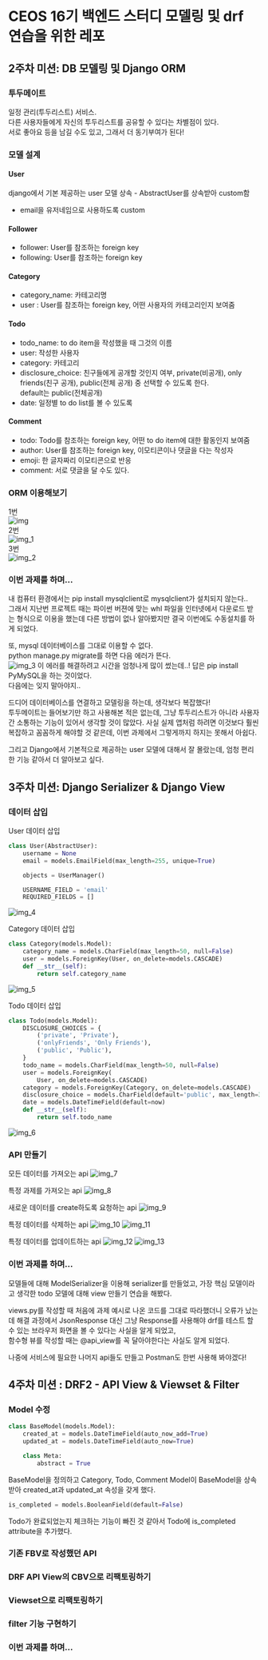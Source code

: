 # CEOS 16기 백엔드 스터디 모델링 및 drf 연습을 위한 레포


## 2주차 미션: DB 모델링 및 Django ORM

### 투두메이트
일정 관리(투두리스트) 서비스.  
다른 사용자들에게 자신의 투두리스트를 공유할 수 있다는 차별점이 있다.  
서로 좋아요 등을 남길 수도 있고, 그래서 더 동기부여가 된다!

### 모델 설계

#### User
django에서 기본 제공하는 user 모델 상속  - AbstractUser를 상속받아 custom함
- email을 유저네임으로 사용하도록 custom

#### Follower
- follower: User를 참조하는 foreign key
- following: User를 참조하는 foreign key

#### Category
- category_name: 카테고리명
- user : User를 참조하는 foreign key, 어떤 사용자의 카테고리인지 보여줌

#### Todo
- todo_name: to do item을 작성했을 때 그것의 이름
- user: 작성한 사용자
- category: 카테고리
- disclosure_choice: 친구들에게 공개할 것인지 여부, private(비공개), only friends(친구 공개), public(전체 공개) 중 선택할 수 있도록 한다.  
default는 public(전체공개)
- date: 일정별 to do list를 볼 수 있도록

#### Comment
- todo: Todo를 참조하는 foreign key, 어떤 to do item에 대한 활동인지 보여줌
- author: User를 참조하는 foreign key, 이모티콘이나 댓글을 다는 작성자
- emoji: 한 글자짜리 이모티콘으로 반응
- comment: 서로 댓글을 달 수도 있다.

### ORM 이용해보기
1번  
![img](https://user-images.githubusercontent.com/86969518/194710346-239846d9-ff7a-4101-b47d-d40bc5b2a6e7.png)  
2번  
![img_1](https://user-images.githubusercontent.com/86969518/194710347-05da1fba-e2de-4d77-89c3-4c9775e5f404.png)  
3번  
![img_2](https://user-images.githubusercontent.com/86969518/194710348-60bedf6a-3168-4566-80d0-c4bb2588e6aa.png)  


### 이번 과제를 하며...
내 컴퓨터 환경에서는 pip install mysqlclient로 mysqlclient가 설치되지 않는다..  
그래서 지난번 프로젝트 때는 파이썬 버젼에 맞는 whl 파일을 인터넷에서 다운로드 받는 형식으로 이용을 했는데
다른 방법이 없나 알아봤지만 결국 이번에도 수동설치를 하게 되었다.  

또, mysql 데이터베이스를 그대로 이용할 수 없다.  
python manage.py migrate를 하면 다음 에러가 뜬다.  
![img_3](https://user-images.githubusercontent.com/86969518/194710349-3090c3dd-dae1-4c0e-bb7b-3675343417d1.png)
이 에러를 해결하려고 시간을 엄청나게 많이 썼는데..! 답은 pip install PyMySQL을 하는 것이었다.  
다음에는 잊지 말아야지..

드디어 데이터베이스를 연결하고 모델링을 하는데, 생각보다 복잡했다!  
투두메이트는 들어보기만 하고 사용해본 적은 없는데, 그냥 투두리스트가 아니라
사용자 간 소통하는 기능이 있어서 생각할 것이 많았다. 사실 실제 앱처럼 하려면 이것보다 훨씬
복잡하고 꼼꼼하게 해야할 것 같은데, 이번 과제에서 그렇게까지 하지는 못해서 아쉽다.  

그리고 Django에서 기본적으로 제공하는 user 모델에 대해서 잘 몰랐는데, 엄청 편리한 기능 같아서
더 알아보고 싶다.


## 3주차 미션: Django Serializer & Django View

### 데이터 삽입

User 데이터 삽입
```python
class User(AbstractUser):
    username = None
    email = models.EmailField(max_length=255, unique=True)

    objects = UserManager()

    USERNAME_FIELD = 'email'
    REQUIRED_FIELDS = []
```
![img_4](https://user-images.githubusercontent.com/86969518/194710350-f3221c17-77b9-48f9-8fae-b0a8851ce411.png)

Category 데이터 삽입
```python
class Category(models.Model):
    category_name = models.CharField(max_length=50, null=False)
    user = models.ForeignKey(User, on_delete=models.CASCADE)
    def __str__(self):
        return self.category_name
```
![img_5](https://user-images.githubusercontent.com/86969518/194710352-3eba33fa-06fc-4c9f-bd6c-9698975b96fa.png)

Todo 데이터 삽입
```python
class Todo(models.Model):
    DISCLOSURE_CHOICES = {
        ('private', 'Private'),
        ('onlyFriends', 'Only Friends'),
        ('public', 'Public'),
    }
    todo_name = models.CharField(max_length=50, null=False)
    user = models.ForeignKey(
        User, on_delete=models.CASCADE)
    category = models.ForeignKey(Category, on_delete=models.CASCADE)
    disclosure_choice = models.CharField(default='public', max_length=30, choices=DISCLOSURE_CHOICES)
    date = models.DateTimeField(default=now)
    def __str__(self):
        return self.todo_name
```
![img_6](https://user-images.githubusercontent.com/86969518/194710353-f8e9d88d-6c31-47e1-98c5-600ec1e5a9c3.png)

### API 만들기
모든 데이터를 가져오는 api
![img_7](https://user-images.githubusercontent.com/86969518/194710354-bc8bfc8c-48b2-4a71-b9b2-39ea3b91f971.png)

특정 과제를 가져오는 api
![img_8](https://user-images.githubusercontent.com/86969518/194710355-cace0bfb-55ab-4586-83d0-77456f36958a.png)

새로운 데이터를 create하도록 요청하는 api
![img_9](https://user-images.githubusercontent.com/86969518/194710357-454fea29-7679-4404-b5e8-06ca453d4e4e.png)

특정 데이터를 삭제하는 api
![img_10](https://user-images.githubusercontent.com/86969518/194710323-09048a9e-78f4-4416-9338-341a1bef1d74.png)
![img_11](https://user-images.githubusercontent.com/86969518/194710301-62ec507c-7ed0-4b05-8224-458d7e51551b.png)

특정 데이터를 업데이트하는 api
![img_12](https://user-images.githubusercontent.com/86969518/194710255-74b188f5-0d7e-4d02-8849-ed2c8fc5f375.png)
![img_13](https://user-images.githubusercontent.com/86969518/194710183-c6f6fcf8-a487-45a5-90d7-8d40a661612d.png)


### 이번 과제를 하며...
모델들에 대해 ModelSerializer을 이용해 serializer를 만들었고,
가장 핵심 모델이라고 생각한 todo 모델에 대해 view 만들기 연습을 해봤다.

views.py를 작성할 때 처음에 과제 예시로 나온 코드를 그대로 따라했더니 오류가 났는데 해결 과정에서
JsonResponse 대신 그냥 Response를 사용해야 drf를 테스트 할 수 있는 브라우저 화면을 볼 수 있다는 사실을 알게 되었고,  
함수형 뷰를 작성할 때는 @api_view를 꼭 달아야한다는 사실도 알게 되었다.

나중에 서비스에 필요한 나머지 api들도 만들고 Postman도 한번 사용해 봐야겠다!

## 4주차 미션 : DRF2 - API View & Viewset & Filter

### Model 수정
```python
class BaseModel(models.Model):
    created_at = models.DateTimeField(auto_now_add=True)
    updated_at = models.DateTimeField(auto_now=True)

    class Meta:
        abstract = True
```
BaseModel을 정의하고 Category, Todo, Comment Model이 BaseModel을 상속받아 created_at과 updated_at 속성을 갖게 했다.
  
```python
is_completed = models.BooleanField(default=False)
```
Todo가 완료되었는지 체크하는 기능이 빠진 것 같아서 Todo에 is_completed attribute을 추가했다.

### 기존 FBV로 작성했던 API

### DRF API View의 CBV으로 리팩토링하기

### Viewset으로 리팩토링하기

### filter 기능 구현하기

### 이번 과제를 하며...